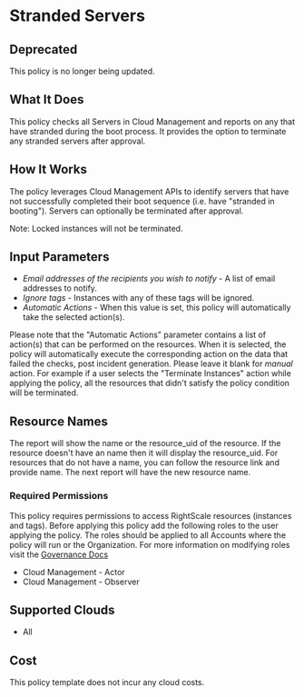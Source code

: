 # Stranded Servers

## Deprecated

This policy is no longer being updated.

## What It Does

This policy checks all Servers in Cloud Management and reports on any that have stranded during the boot process. It provides the option to terminate any stranded servers after approval.

## How It Works

The policy leverages Cloud Management APIs to identify servers that have not successfully completed their boot sequence (i.e. have "stranded in booting"). Servers can optionally be terminated after approval.

Note: Locked instances will not be terminated.

## Input Parameters

- *Email addresses of the recipients you wish to notify* - A list of email addresses to notify.
- *Ignore tags* - Instances with any of these tags will be ignored.
- *Automatic Actions* - When this value is set, this policy will automatically take the selected action(s).

Please note that the "Automatic Actions" parameter contains a list of action(s) that can be performed on the resources. When it is selected, the policy will automatically execute the corresponding action on the data that failed the checks, post incident generation. Please leave it blank for *manual* action.
For example if a user selects the "Terminate Instances" action while applying the policy, all the resources that didn't satisfy the policy condition will be terminated.

## Resource Names

The report will show the name or the resource_uid of the resource. If the resource doesn't have an name then it will display the resource_uid. For resources that do not have a name, you can follow the resource link and provide name. The next report will have the new resource name.

### Required Permissions

This policy requires permissions to access RightScale resources (instances and tags). Before applying this policy add the following roles to the user applying the policy. The roles should be applied to all Accounts where the policy will run or the Organization. For more information on modifying roles visit the [Governance Docs](https://docs.rightscale.com/cm/ref/user_roles.html)

- Cloud Management - Actor
- Cloud Management - Observer

## Supported Clouds

- All

## Cost

This policy template does not incur any cloud costs.
